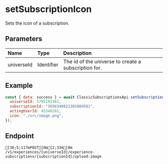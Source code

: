 
# setSubscriptionIcon
Sets the icon of a subscription.


## Parameters
| Name       | Type       | Description                                          |
| :--------- | :--------- | :--------------------------------------------------- |
| universeId | Identifier | The id of the universe to create a subscription for. |



## Example
```js copy showLineNumbers
const { data: success } = await ClassicSubscriptionsApi.setSubscriptionIcon({
  universeId: 5795192361,
  subscriptionId: "3656348821302804581",
  actingUserId: 45348281,
  icon: "./src/image.png",
}); 
```

## Endpoint
```ansi
[38;5;117mPOST[0m[2;33m[0m /v1/experiences/{universeId}/experience-subscriptions/{subscriptionId}/upload-image
```
  